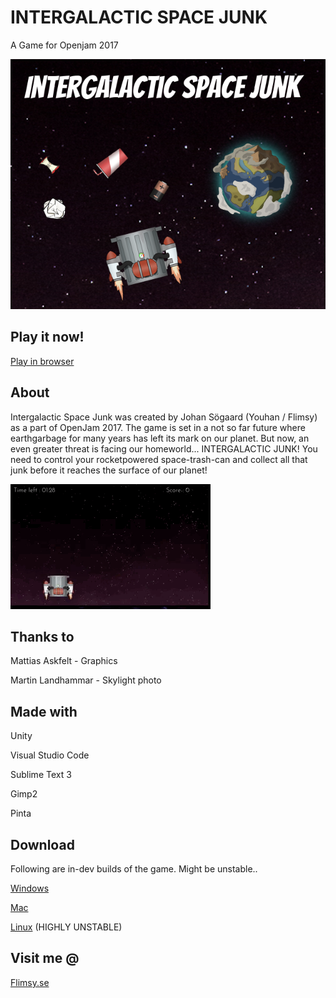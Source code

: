# INTERGALACTIC SPACE JUNK
A Game for Openjam 2017

![IGSJ](https://github.com/youhan89/LDOpenJam17/blob/master/Releases/IGSJ_Promo.png)

## Play it now!
[Play in browser](https://flimsy.itch.io/intergalactic-space-junk) 

## About
Intergalactic Space Junk was created by Johan Sögaard (Youhan / Flimsy) as a part of OpenJam 2017. The game is set in a not so far future where earthgarbage for many years has left its mark on our planet. But now, an even greater threat is facing our homeworld... INTERGALACTIC JUNK! You need to control your rocketpowered space-trash-can and collect all that junk before it reaches the surface of our planet!

![IGSJGIF](https://github.com/youhan89/LDOpenJam17/blob/master/Releases/igsjgif.gif)

## Thanks to
Mattias Askfelt - Graphics 

Martin Landhammar - Skylight photo

## Made with
Unity 

Visual Studio Code 

Sublime Text 3 

Gimp2 

Pinta

## Download
Following are in-dev builds of the game. Might be unstable.. 

[Windows](https://github.com/youhan89/LDOpenJam17/raw/master/Releases/IGSJ_WIN.zip) 

[Mac](https://github.com/youhan89/LDOpenJam17/raw/master/Releases/IGSJ_MAC.zip) 

[Linux](https://github.com/youhan89/LDOpenJam17/raw/master/Releases/IGSJ_LINUX.zip) (HIGHLY UNSTABLE)

## Visit me @
[Flimsy.se](http://www.flimsy.se)
